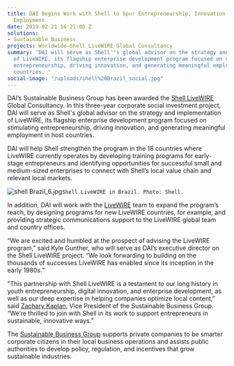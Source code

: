 ```yaml
---
title: DAI Begins Work with Shell to Spur Entrepreneurship, Innovation, and Local
  Employment
date: 2019-02-21 16:21:00 Z
solutions:
- Sustainable Business
projects: Worldwide—Shell LiveWIRE Global Consultancy
summary: 'DAI will serve as Shell''s global advisor on the strategy and implementation
  of LiveWIRE, its flagship enterprise development program focused on stimulating
  entrepreneurship, driving innovation, and generating meaningful employment in host
  countries. '
social-image: "/uploads/shell%20Brazil_social.jpg"
---
```


DAI’s Sustainable Business Group has been awarded the [Shell LiveWIRE](https://www.livewire.shell/) Global Consultancy. In this three-year corporate social investment project, DAI will serve as Shell's global advisor on the strategy and implementation of LiveWIRE, its flagship enterprise development program focused on stimulating entrepreneurship, driving innovation, and generating meaningful employment in host countries. 

DAI will help Shell strengthen the program in the 18 countries where LiveWIRE currently operates by developing training programs for early-stage entrepreneurs and identifying opportunities for successful small and medium-sized enterprises to connect with Shell’s local value chain and relevant local markets.

![shell Brazil_6.jpg](/uploads/shell%20Brazil_6.jpg)`Shell LiveWIRE in Brazil. Photo: Shell.`

In addition, DAI will work with the [LiveWIRE](https://www.dai.com/our-work/projects/worldwide-shell-livewire-global-consultancy) team to expand the program’s reach, by designing programs for new LiveWIRE countries, for example, and providing strategic communications support to the LiveWIRE global team and country offices.

“We are excited and humbled at the prospect of advising the LiveWIRE program,” said Kyle Gunther, who will serve as DAI’s executive director on the Shell LiveWIRE project. “We look forwarding to building on the thousands of successes LiveWIRE has enabled since its inception in the early 1980s.”

“This partnership with Shell LiveWIRE is a testament to our long history in youth entrepreneurship, digital innovation, and enterprise development, as well as our deep expertise in helping companies optimize local content,” said [Zachary Kaplan](https://www.dai.com/who-we-are/our-team/zachary-kaplan), Vice President of the Sustainable Business Group. “We’re thrilled to join with Shell in its work to support entrepreneurs in sustainable, innovative ways.”

The [Sustainable Business Group](https://www.dai.com/our-work/solutions/sustainable-business) supports private companies to be smarter corporate citizens in their local business operations and assists public authorities to develop policy, regulation, and incentives that grow sustainable industries.